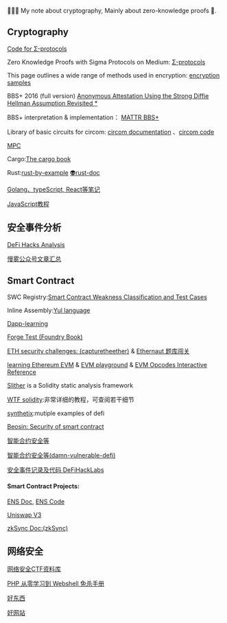 🧝🏻‍♀️ My note about cryptography, Mainly about zero-knowledge proofs 🥥.  

## Cryptography
[Code for Σ-protocols](https://github.com/ferrarif1/MyNote/tree/6c6907d2d7967a00e66bc0799c124c711fe4a2e2/sigma%20protocol%20code "Heading link")   

Zero Knowledge Proofs with Sigma Protocols on Medium:
[Σ-protocols](https://medium.com/@loveshharchandani/zero-knowledge-proofs-with-sigma-protocols-91e94858a1fb "Heading link")   

This page outlines a wide range of methods used in encryption:
[encryption samples](https://asecuritysite.com/encryption "Heading link")   

BBS+ 2016 (full version)
[Anonymous Attestation Using the Strong Diffie Hellman Assumption Revisited *](https://eprint.iacr.org/2016/663.pdf "Heading link")   

BBS+ interpretation & implementation：
[MATTR BBS+](https://identity.foundation/bbs-signature/draft-looker-cfrg-bbs-signatures.html "Heading link")   

Library of basic circuits for circom: [circom documentation](https://docs.circom.io/getting-started/installation/ "Heading link") 、[circom code](https://github.com/iden3/circomlib "Heading link")   

[MPC](https://github.com/rdragos/awesome-mpc "Heading link")    

Cargo:[The cargo book](https://doc.rust-lang.org/cargo/getting-started/first-steps.html "Heading link")   

Rust:[rust-by-example](https://rustwiki.org/zh-CN/rust-by-example "Heading link")    [👽rust-doc](https://docs.rs/ "Heading link")  

[Golang、typeScript, React等笔记](https://pjchender.dev/golang/grpc-getting-started/ "Heading link")

[JavaScript教程](https://zh.javascript.info/intro "Heading link")

## 安全事件分析
[DeFi Hacks Analysis](https://web3sec.notion.site/web3sec/c582b99cd7a84be48d972ca2126a2a1f?v=4671590619bd4b2ab16a15256e4fbba1)

[慢雾公众号文章汇总](https://mp.weixin.qq.com/mp/appmsgalbum?__biz=MzU4ODQ3NTM2OA==&action=getalbum&album_id=1378653641065857025&scene=173&from_msgid=2247498194&from_itemidx=1&count=3&nolastread=1#wechat_redirect  "Heading link")

## Smart Contract
SWC Registry:[Smart Contract Weakness Classification and Test Cases](https://swcregistry.io/ "Heading link")  

Inline Assembly:[Yul language](https://docs.soliditylang.org/en/v0.8.14/yul.html#yul "Heading link")  

[Dapp-learning](https://github.com/ferrarif1/Dapp-Learning?organization=ferrarif1&organization=ferrarif1 "Heading link")   

[Forge Test (Foundry Book)](https://book.getfoundry.sh/ "Heading link")  

[ETH security challenges: (capturetheether)](https://capturetheether.com/challenges/ "Heading link") &
[Ethernaut 题库闯关](https://capturetheether.com/challenges/](https://learnblockchain.cn/column/19) "Heading link")

[learning Ethereum EVM](https://stermi.xyz/blog/lets-play-evm-puzzles "Heading link")  & [EVM playground](https://www.evm.codes/playground?unit=Wei&codeType=Mnemonic&code=%27z0x4wMSTORE%7E3wRETURN%27%7EyzzPUSH1+y%5Cnw2%7E0y%01wyz%7E_&fork=grayGlacier "Heading link") & [EVM Opcodes Interactive Reference](https://www.evm.codes/?fork=grayGlacier  "Heading link")

[Slither](https://github.com/crytic/slither "Heading link") is a Solidity static analysis framework

[WTF solidity](https://github.com/AmazingAng/WTF-Solidity "Heading link"):非常详细的教程，可查阅若干细节

[synthetix](https://github.com/Synthetixio/synthetix "Heading link"):mutiple examples of defi

[Beosin: Security of smart contract](https://github.com/ferrarif1/Security-Vulnerabilities-Analysis-Series "Heading link")

[智能合约安全等](https://github.com/ferrarif1/solidity-expert "Heading link")

[智能合约安全等(damn-vulnerable-defi)](https://github.com/OpenZeppelin/damn-vulnerable-defi "Heading link")  

[安全事件记录及代码 DeFiHackLabs](https://github.com/SunWeb3Sec/DeFiHackLabs/tree/main "Heading link")

#### Smart Contract Projects:
[ENS Doc](https://docs.ens.domains/ "Heading link"), 
[ENS Code](https://github.com/ensdomains/ens-contracts/tree/fb88681d476e8cabc642781262043b8d521fefd5 "Heading link")  

[Uniswap V3](https://liaoph.com/uniswap-v3-1/ "Heading link")  

[zkSync Doc:(zkSync)](https://docs.zksync.io/dev/contracts/#porting-smart-contracts "Heading link")  

## 网络安全

[网络安全CTF资料库](https://ctf.tj.cn "Heading link")  

[PHP 从零学习到 Webshell 免杀手册](https://paper.seebug.org/3044/ "Heading link")  

[好东西](https://www.zhihu.com/question/264285228/answer/2918149096?utm_psn=1708048946218463233 "Heading link")  

[好网站](https://www.ddosi.org/hackergpt/#google_vignette "Heading link")  

